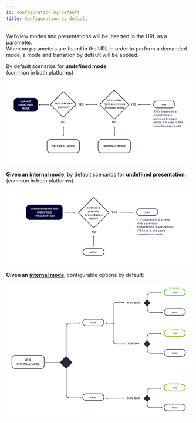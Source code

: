 ```yaml
---
id: configuration-by-default
title: Configuration by default
---
```


Webview modes and presentations will be inserted in the URL as a parameter.   
When no parameters are found in the URL in order to perform a demanded mode, a mode and transition by default will be applied. 

By default scenarios for **undefined mode**:  
\(common in both platforms\)

![](../../../img/bydefault_undefined_mode.png)

**Given an**[ **internal mode**](../../../android/internal/), by default scenarios for **undefined presentation**:  
\(common in both platforms\)

![](../../../img/bydefault_internal_undefined_presentation.png)

**Given an** [**internal mode**](https://tef-novum.gitbook.io/novum/~/edit/drafts/-L_lhdpNgDzMLvPhEui4/design/webviews/android/internal), configurable options by default:

![](../../../img/ios_bydefault_internal_configuration.png)